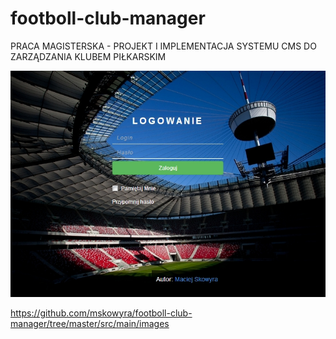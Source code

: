 footboll-club-manager
=====================

PRACA MAGISTERSKA - PROJEKT I IMPLEMENTACJA SYSTEMU CMS DO ZARZĄDZANIA KLUBEM PIŁKARSKIM


![My image](https://github.com/mskowyra/footboll-club-manager/blob/master/src/main/images/Schowek01.jpg)


https://github.com/mskowyra/footboll-club-manager/tree/master/src/main/images
